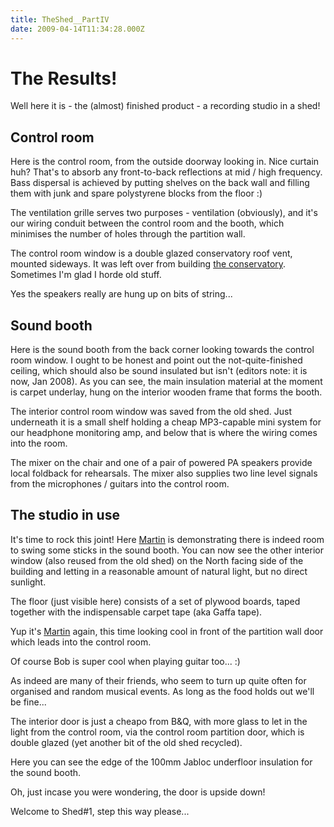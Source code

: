 ```yaml
---
title: TheShed__PartIV
date: 2009-04-14T11:34:28.000Z
---
```

The Results!
============

Well here it is - the (almost) finished product - a recording studio in
a shed!

Control room
------------

[](https://ashbysoft.com/shed/control.jpg "wikilink")

Here is the control room, from the outside doorway looking in. Nice
curtain huh? That\'s to absorb any front-to-back reflections at mid /
high frequency. Bass dispersal is achieved by putting shelves on the
back wall and filling them with junk and spare polystyrene blocks from
the floor :)

The ventilation grille serves two purposes - ventilation (obviously),
and it\'s our wiring conduit between the control room and the booth,
which minimises the number of holes through the partition wall.

The control room window is a double glazed conservatory roof vent,
mounted sideways. It was left over from building [the
conservatory](../../TheConservatory "wikilink"). Sometimes I\'m glad I
horde old stuff.

Yes the speakers really are hung up on bits of string\...

Sound booth
-----------

[](https://ashbysoft.com/shed/booth.jpg "wikilink")

Here is the sound booth from the back corner looking towards the control
room window. I ought to be honest and point out the not-quite-finished
ceiling, which should also be sound insulated but isn\'t (editors note:
it is now, Jan 2008). As you can see, the main insulation material at
the moment is carpet underlay, hung on the interior wooden frame that
forms the booth.

The interior control room window was saved from the old shed. Just
underneath it is a small shelf holding a cheap MP3-capable mini system
for our headphone monitoring amp, and below that is where the wiring
comes into the room.

The mixer on the chair and one of a pair of powered PA speakers provide
local foldback for rehearsals. The mixer also supplies two line level
signals from the microphones / guitars into the control room.

The studio in use
-----------------

[](https://ashbysoft.com/shed/booth_drums.jpg "wikilink")

It\'s time to rock this joint! Here [Martin](Martin "wikilink") is
demonstrating there is indeed room to swing some sticks in the sound
booth. You can now see the other interior window (also reused from the
old shed) on the North facing side of the building and letting in a
reasonable amount of natural light, but no direct sunlight.

The floor (just visible here) consists of a set of plywood boards, taped
together with the indispensable carpet tape (aka Gaffa tape).

[](https://ashbysoft.com/shed/booth_guitar_martin.jpg "wikilink")

Yup it\'s [Martin](Martin "wikilink") again, this time looking cool in
front of the partition wall door which leads into the control room.

[](https://ashbysoft.com/shed/booth_guitar_rob.jpg "wikilink")

Of course Bob is super cool when playing guitar too\... :)

As indeed are many of their friends, who seem to turn up quite often for
organised and random musical events. As long as the food holds out
we\'ll be fine\...

[](https://ashbysoft.com/shed/partdoor.jpg "wikilink")

The interior door is just a cheapo from B&Q, with more glass to let in
the light from the control room, via the control room partition door,
which is double glazed (yet another bit of the old shed recycled).

Here you can see the edge of the 100mm Jabloc underfloor insulation for
the sound booth.

Oh, just incase you were wondering, the door is upside down!

Welcome to Shed\#1, step this way please\...
